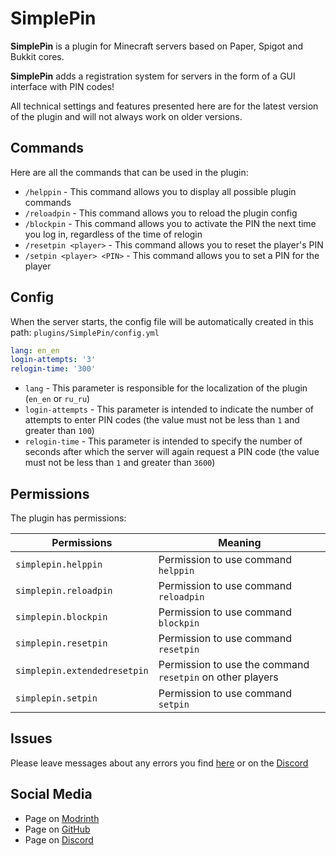 # SimplePin
**SimplePin** is a plugin for Minecraft servers based on Paper, Spigot and Bukkit cores.

**SimplePin** adds a registration system for servers in the form of a GUI interface with PIN codes!

All technical settings and features presented here are for the latest version of the plugin and will not always work on older versions.

## Commands
Here are all the commands that can be used in the plugin:
* `/helppin` - This command allows you to display all possible plugin commands
* `/reloadpin` - This command allows you to reload the plugin config
* `/blockpin` - This command allows you to activate the PIN the next time you log in, regardless of the time of relogin
* `/resetpin <player>` - This command allows you to reset the player's PIN
* `/setpin <player> <PIN>` - This command allows you to set a PIN for the player

## Config
When the server starts, the config file will be automatically created in this path: `plugins/SimplePin/config.yml`

```yml
lang: en_en
login-attempts: '3'
relogin-time: '300'
```

* `lang` - This parameter is responsible for the localization of the plugin (`en_en` or `ru_ru`)
* `login-attempts` - This parameter is intended to indicate the number of attempts to enter PIN codes (the value must not be less than `1` and greater than `100`)
* `relogin-time` - This parameter is intended to specify the number of seconds after which the server will again request a PIN code (the value must not be less than `1` and greater than `3600`)

## Permissions
The plugin has permissions:

| **Permissions**              | **Meaning**                                               |
|------------------------------|-----------------------------------------------------------|
| `simplepin.helppin`          | Permission to use command `helppin`                       |
| `simplepin.reloadpin`        | Permission to use command `reloadpin`                     |
| `simplepin.blockpin`         | Permission to use command `blockpin`                      |
| `simplepin.resetpin`         | Permission to use command `resetpin`                      |
| `simplepin.extendedresetpin` | Permission to use the command `resetpin` on other players |
| `simplepin.setpin`           | Permission to use command `setpin`                        |

## Issues
Please leave messages about any errors you find [here](https://github.com/MusiJVR/SimplePin/issues) or on the [Discord](https://discord.gg/xY8WJt7VGr)

## Social Media

- Page on [Modrinth](https://modrinth.com/plugin/simplepin)
- Page on [GitHub](https://github.com/MusiJVR/SimplePin)
- Page on [Discord](https://discord.gg/xY8WJt7VGr)